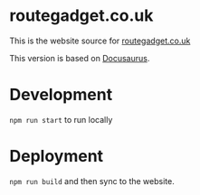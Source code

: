 # routegadget.co.uk

This is the website source for [routegadget.co.uk](https://www.routegadget.co.uk)

This version is based on [Docusaurus](https://docusaurus.io).

# Development

`npm run start` to run locally

# Deployment

`npm run build` and then sync to the website.

